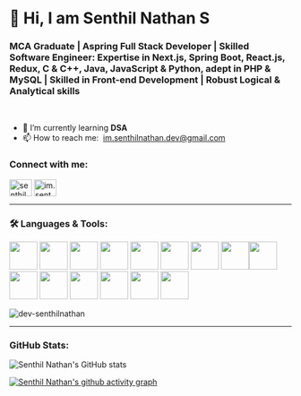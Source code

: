 # 👋 Hi, I am Senthil Nathan S

### MCA Graduate | Aspring Full Stack Developer | Skilled Software Engineer: Expertise in Next.js, Spring Boot, React.js, Redux, C & C++, Java, JavaScript & Python, adept in PHP & MySQL | Skilled in Front-end Development | Robust Logical & Analytical skills

<br />

- 🌱 I’m currently learning **DSA**
- 📫 How to reach me: &nbsp;im.senthilnathan.dev@gmail.com
  <br/>

### Connect with me:
[<img align="center" src="https://raw.githubusercontent.com/rahuldkjain/github-profile-readme-generator/master/src/images/icons/Social/linked-in-alt.svg" alt="senthilnathan s" height="30" width="40" />](https://linkedin.com/in/senthil-nathan-s-6b66012ab)
[<img align="center" src="https://raw.githubusercontent.com/rahuldkjain/github-profile-readme-generator/master/src/images/icons/Social/instagram.svg" alt="im.senthil_nathan_" height="30" width="40" />](https://instagram.com/im.senthil_nathan_)

---
### 🛠 Languages & Tools:

<img height="50" width="50" src="https://img.icons8.com/color/48/000000/python.png" /> <img height="50" width="50" src="https://img.icons8.com/color/48/000000/c-programming.png" /> <img height="50" width="50" src="https://img.icons8.com/color/48/000000/c-plus-plus-logo.png" /> <img height="50" width="50" src="https://img.icons8.com/color/48/000000/java-coffee-cup-logo.png" /> <img height="50" width="50" src="https://img.icons8.com/color/48/000000/html-5.png" /> <img height="50" width="50" src="https://img.icons8.com/color/48/000000/css3.png" /> <img height="50" width="50" src="https://img.icons8.com/color/48/000000/tailwindcss.png"/> <img height="50" width="50" src="https://img.icons8.com/color/48/000000/javascript.png"/><img height="50" width="50" src="https://img.icons8.com/color/48/000000/typescript.png"/> <img height="50" width="50" src="https://img.icons8.com/color/48/000000/react-native.png"/> <img height="50" width="50" src="https://img.icons8.com/color/48/000000/github.png"/> <img height="50" width="50" src="https://img.icons8.com/color/48/000000/mysql-logo.png"/> <img height="50" width="50" src="https://img.icons8.com/color/48/000000/mongodb.png"/> <img height="50" width="50" src="https://img.icons8.com/color/48/000000/nodejs.png"/> <img height="50" width="50" src="https://img.icons8.com/color/48/000000/spring-logo.png"/>

<img align="center" src="https://github-readme-stats.vercel.app/api/top-langs?username=dev-senthilnathan&show_icons=true&locale=en&layout=compact" alt="dev-senthilnathan" />

---

### GitHub Stats:

![Senthil Nathan's GitHub stats](https://github-readme-stats.vercel.app/api?username=dev-senthilnathan&theme=light&show_icons=true&&hide=issues,contribs)

[![Senthil Nathan's github activity graph](https://github-readme-activity-graph.vercel.app/graph?username=dev-senthilnathan&bg_color=ffffff&color=3385ff&line=51f565&point=51f965&area=true&hide_border=true)](https://github.com/ashutosh00710/github-readme-activity-graph)
